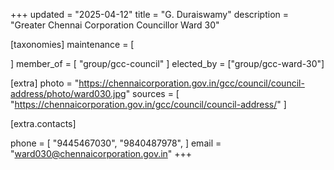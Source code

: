 +++
updated = "2025-04-12"
title = "G. Duraiswamy"
description = "Greater Chennai Corporation Councillor Ward 30"

[taxonomies]
maintenance = [

]
member_of = [
    "group/gcc-council"
]
elected_by = ["group/gcc-ward-30"]

[extra]
photo = "https://chennaicorporation.gov.in/gcc/council/council-address/photo/ward030.jpg"
sources = [
    "https://chennaicorporation.gov.in/gcc/council/council-address/"
]

[extra.contacts]

phone = [
    "9445467030",
    "9840487978",
    ]
email = "ward030@chennaicorporation.gov.in"
+++